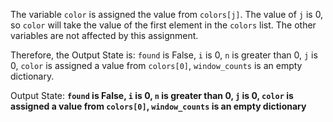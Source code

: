 The variable `color` is assigned the value from `colors[j]`. The value of `j` is 0, so `color` will take the value of the first element in the `colors` list. The other variables are not affected by this assignment. 

Therefore, the Output State is: `found` is False, `i` is 0, `n` is greater than 0, `j` is 0, `color` is assigned a value from `colors[0]`, `window_counts` is an empty dictionary.

Output State: **`found` is False, `i` is 0, `n` is greater than 0, `j` is 0, `color` is assigned a value from `colors[0]`, `window_counts` is an empty dictionary**
